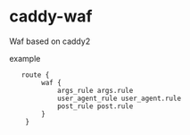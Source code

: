 # caddy-waf
Waf based on caddy2

example
```
   route {
        waf {
            args_rule args.rule
            user_agent_rule user_agent.rule
            post_rule post.rule
        }
    }
```